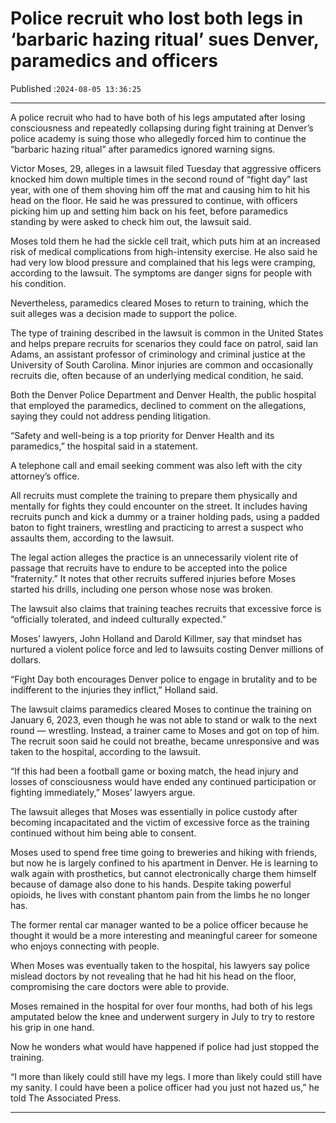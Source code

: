 # Police recruit who lost both legs in ‘barbaric hazing ritual’ sues Denver, paramedics and officers

Published :`2024-08-05 13:36:25`

---

A police recruit who had to have both of his legs amputated after losing consciousness and repeatedly collapsing during fight training at Denver’s police academy is suing those who allegedly forced him to continue the “barbaric hazing ritual” after paramedics ignored warning signs.

Victor Moses, 29, alleges in a lawsuit filed Tuesday that aggressive officers knocked him down multiple times in the second round of “fight day” last year, with one of them shoving him off the mat and causing him to hit his head on the floor. He said he was pressured to continue, with officers picking him up and setting him back on his feet, before paramedics standing by were asked to check him out, the lawsuit said.

Moses told them he had the sickle cell trait, which puts him at an increased risk of medical complications from high-intensity exercise. He also said he had very low blood pressure and complained that his legs were cramping, according to the lawsuit. The symptoms are danger signs for people with his condition.

Nevertheless, paramedics cleared Moses to return to training, which the suit alleges was a decision made to support the police.

The type of training described in the lawsuit is common in the United States and helps prepare recruits for scenarios they could face on patrol, said Ian Adams, an assistant professor of criminology and criminal justice at the University of South Carolina. Minor injuries are common and occasionally recruits die, often because of an underlying medical condition, he said.

Both the Denver Police Department and Denver Health, the public hospital that employed the paramedics, declined to comment on the allegations, saying they could not address pending litigation.

“Safety and well-being is a top priority for Denver Health and its paramedics,” the hospital said in a statement.

A telephone call and email seeking comment was also left with the city attorney’s office.

All recruits must complete the training to prepare them physically and mentally for fights they could encounter on the street. It includes having recruits punch and kick a dummy or a trainer holding pads, using a padded baton to fight trainers, wrestling and practicing to arrest a suspect who assaults them, according to the lawsuit.

The legal action alleges the practice is an unnecessarily violent rite of passage that recruits have to endure to be accepted into the police “fraternity.” It notes that other recruits suffered injuries before Moses started his drills, including one person whose nose was broken.

The lawsuit also claims that training teaches recruits that excessive force is “officially tolerated, and indeed culturally expected.”

Moses’ lawyers, John Holland and Darold Killmer, say that mindset has nurtured a violent police force and led to lawsuits costing Denver millions of dollars.

“Fight Day both encourages Denver police to engage in brutality and to be indifferent to the injuries they inflict,” Holland said.

The lawsuit claims paramedics cleared Moses to continue the training on January 6, 2023, even though he was not able to stand or walk to the next round — wrestling. Instead, a trainer came to Moses and got on top of him. The recruit soon said he could not breathe, became unresponsive and was taken to the hospital, according to the lawsuit.

“If this had been a football game or boxing match, the head injury and losses of consciousness would have ended any continued participation or fighting immediately,” Moses’ lawyers argue.

The lawsuit alleges that Moses was essentially in police custody after becoming incapacitated and the victim of excessive force as the training continued without him being able to consent.

Moses used to spend free time going to breweries and hiking with friends, but now he is largely confined to his apartment in Denver. He is learning to walk again with prosthetics, but cannot electronically charge them himself because of damage also done to his hands. Despite taking powerful opioids, he lives with constant phantom pain from the limbs he no longer has.

The former rental car manager wanted to be a police officer because he thought it would be a more interesting and meaningful career for someone who enjoys connecting with people.

When Moses was eventually taken to the hospital, his lawyers say police mislead doctors by not revealing that he had hit his head on the floor, compromising the care doctors were able to provide.

Moses remained in the hospital for over four months, had both of his legs amputated below the knee and underwent surgery in July to try to restore his grip in one hand.

Now he wonders what would have happened if police had just stopped the training.

“I more than likely could still have my legs. I more than likely could still have my sanity. I could have been a police officer had you just not hazed us,” he told The Associated Press.

---

